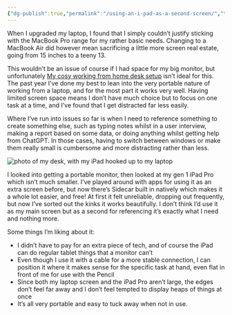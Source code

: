 ```yaml
---
{"dg-publish":true,"permalink":"/using-an-i-pad-as-a-second-screen/","title":"Using an iPad as a second screen","tags":["tools"],"created":"2023-08-11T14:41:07.000+08:00","updated":"2023-11-01T15:05:13.875+08:00"}
---
```



When I upgraded my laptop, I found that I simply couldn’t justify sticking with the MacBook Pro range for my rather basic needs. Changing to a MacBook Air did however mean sacrificing a little more screen real estate, going from 15 inches to a teeny 13.

This wouldn’t be an issue of course if I had space for my big monitor, but unfortunately [My cosy working from home desk setup](My%20cosy%20working%20from%20home%20desk%20setup.md) isn’t ideal for this. The past year I’ve done my best to lean into the very portable nature of working from a laptop, and for the most part it works very well. Having limited screen space means I don’t have much choice but to focus on one task at a time, and I’ve found that I get distracted far less easily.

Where I’ve run into issues so far is when I need to reference something to create something else, such as typing notes whilst in a user interview, making a report based on some data, or doing anything whilst getting help from ChatGPT. In those cases, having to switch between windows or make them really small is cumbersome and more distracting rather than less.

![photo of my desk, with my iPad hooked up to my laptop](/img/user/assets/IMG_0119.jpeg)

I looked into getting a portable monitor, then looked at my gen 1 iPad Pro which isn’t much smaller. I’ve played around with apps for using it as an extra screen before, but now there’s Sidecar built in natively which makes it a whole lot easier, and free! At first it felt unreliable, dropping out frequently, but now I’ve sorted out the kinks it works beautifully. I don’t think I’d use it as my main screen but as a second for referencing it’s exactly what I need and nothing more.

Some things I’m liking about it:
* I didn’t have to pay for an extra piece of tech, and of course the iPad can do regular tablet things that a monitor can’t
* Even though I use it with a cable for a more stable connection, I can position it where it makes sense for the specific task at hand, even flat in front of me for use with the Pencil
* Since both my laptop screen and the iPad Pro aren’t large, the edges don’t feel far away and I don’t feel tempted to display heaps of things at once
* It’s all very portable and easy to tuck away when not in use.